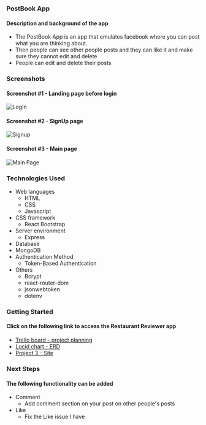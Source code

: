 ### PostBook App
#### Description and background of the app
* The PostBook App is an app that emulates facebook where you can post what you are thinking about.
* Then people can see other people posts and they can like it and make sure they cannot  edit and delete
* People can edit and delete their posts

### Screenshots
#### Screenshot #1 - Landing page before login
![LogIn](https://imgur.com/zyBNSYY.png)
#### Screenshot #2 - SignUp page
![Signup](https://imgur.com/D4vE4Nn.png)
#### Screenshot #3 - Main page

![Main Page](https://imgur.com/QaoGvGE.png)

### Technologies Used
* Web languages
    * HTML
    * CSS
    * Javascript
* CSS framework
    * React Bootstrap
* Server environment
    * Express
* Database
 * MongoDB
* Authentication Method
   * Token-Based Authentication
* Others
   * Bcrypt
   * react-router-dom
   * jsonwebtoken
   * dotenv
   
### Getting Started
#### Click on the following link to access the Restaurant Reviewer app
* [Trello board - project planning](https://trello.com/b/mECJycBI/react-website)
* [Lucid chart - ERD](https://lucid.app/lucidchart/6678931d-ec47-4001-ae9a-2da9ced1d77f/edit?page=0_0&invitationId=inv_3af5a06d-2804-4ad3-a7ce-d0aa23212401#)
* [Project 3 - Site](https://postbook.herokuapp.com/)

### Next Steps
#### The following functionality can be added 
* Comment
    * Add comment section on your post on other people's posts
* Like
   * Fix the Like issue I have
